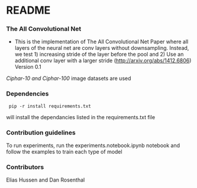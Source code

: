 # README #


### The All Convolutional Net ###

* This is the implementation of The All Convolutional Net Paper where all layers of the neural net are conv layers without downsampling. Instead, we test 1) increasing stride of the layer before the pool and 2) Use an additional conv layer with a larger stride
(http://arxiv.org/abs/1412.6806)
Version 0.1

_Ciphar-10 and Ciphar-100_ image datasets are used

### Dependencies ###

``` pip -r install requirements.txt``` 

will install the dependancies listed in the requirements.txt file

### Contribution guidelines ###

To run experiments, run the experiments.notebook.ipynb notebook and follow the examples to train each type of model

### Contributors ###

Elias Hussen and Dan Rosenthal
